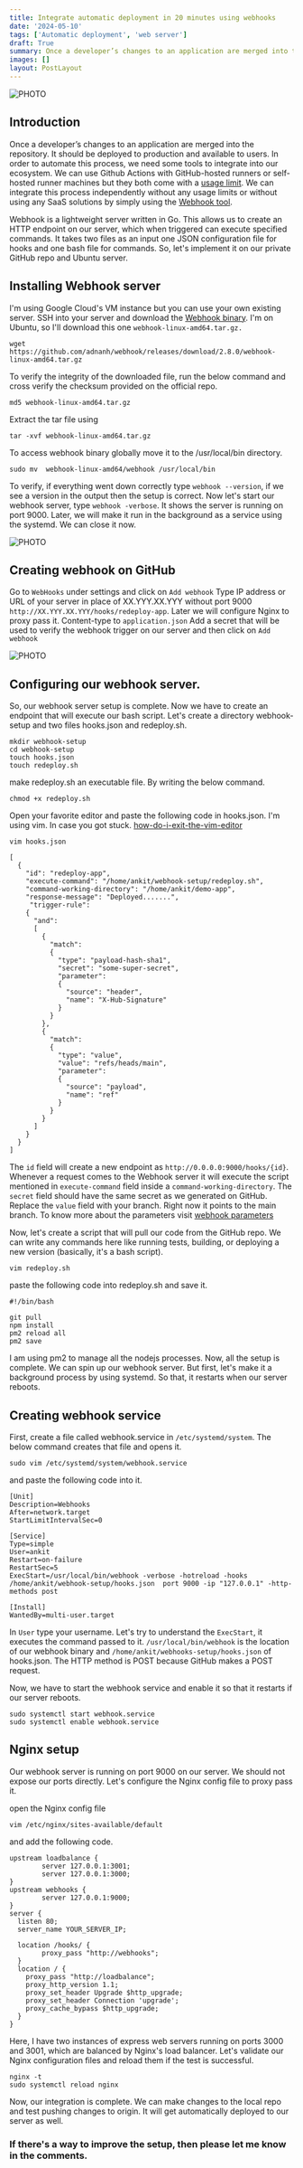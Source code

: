 ```yaml
---
title: Integrate automatic deployment in 20 minutes using webhooks
date: '2024-05-10'
tags: ['Automatic deployment', 'web server']
draft: True
summary: Once a developer’s changes to an application are merged into the repository. It should be deployed to production and available to users. In order to automate this process, we need some tools to integrate into our ecosystem.
images: []
layout: PostLayout
---
```


![PHOTO](/static/images/automatic_deploy/deploy-photo.jpg)

## Introduction

Once a developer’s changes to an application are merged into the repository. It should be deployed to production and available to users. In order to automate this process, we need some tools to integrate into our ecosystem. We can use Github Actions with GitHub-hosted runners or self-hosted runner machines but they both come with a [usage limit](https://docs.github.com/en/actions/hosting-your-own-runners/about-self-hosted-runners#usage-limits). We can integrate this process independently without any usage limits or without using any SaaS solutions by simply using the [Webhook tool](https://github.com/adnanh/webhook).

Webhook is a lightweight server written in Go. This allows us to create an HTTP endpoint on our server, which when triggered can execute specified commands. It takes two files as an input one JSON configuration file for hooks and one bash file for commands. So, let's implement it on our private GitHub repo and Ubuntu server.

## Installing Webhook server

I'm using Google Cloud's VM instance but you can use your own existing server. SSH into your server and
download the [Webhook binary](https://github.com/adnanh/webhook/releases/tag/2.8.0). I'm on Ubuntu, so I'll download this one `webhook-linux-amd64.tar.gz.`

```
wget https://github.com/adnanh/webhook/releases/download/2.8.0/webhook-linux-amd64.tar.gz
```

To verify the integrity of the downloaded file, run the below command and cross verify the checksum provided on the official repo.

```
md5 webhook-linux-amd64.tar.gz
```

Extract the tar file using

```
tar -xvf webhook-linux-amd64.tar.gz
```

To access webhook binary globally move it to the /usr/local/bin directory.

```
sudo mv  webhook-linux-amd64/webhook /usr/local/bin
```

To verify, if everything went down correctly type `webhook --version`, if we see a version in the output then the setup is correct. Now let's start our webhook server, type `webhook -verbose`. It shows the server is running on port 9000. Later, we will make it run in the background as a service using the systemd. We can close it now.

![PHOTO](/static/images/automatic_deploy/webhook-verbose.png)

## Creating webhook on GitHub

Go to `WebHooks` under settings and click on `Add webhook` Type IP address or URL of your server in place of XX.YYY.XX.YYY without port 9000 `http://XX.YYY.XX.YYY/hooks/redeploy-app`. Later we will configure Nginx to proxy pass it. Content-type to `application.json` Add a secret that will be used to verify the webhook trigger on our server and then click on `Add webhook`

![PHOTO](/static/images/automatic_deploy/github-webhook-1.png)

## Configuring our webhook server.

So, our webhook server setup is complete. Now we have to create an endpoint that will execute our bash script. Let's create a directory webhook-setup and two files hooks.json and redeploy.sh.

```
mkdir webhook-setup
cd webhook-setup
touch hooks.json
touch redeploy.sh
```

make redeploy.sh an executable file. By writing the below command.

```
chmod +x redeploy.sh
```

Open your favorite editor and paste the following code in hooks.json. I'm using vim. In case you got stuck.
[how-do-i-exit-the-vim-editor](https://stackoverflow.com/questions/11828270/how-do-i-exit-the-vim-editor)

```
vim hooks.json
```

```
[
  {
    "id": "redeploy-app",
    "execute-command": "/home/ankit/webhook-setup/redeploy.sh",
    "command-working-directory": "/home/ankit/demo-app",
    "response-message": "Deployed.......",
     "trigger-rule":
    {
      "and":
      [
        {
          "match":
          {
            "type": "payload-hash-sha1",
            "secret": "some-super-secret",
            "parameter":
            {
              "source": "header",
              "name": "X-Hub-Signature"
            }
          }
        },
        {
          "match":
          {
            "type": "value",
            "value": "refs/heads/main",
            "parameter":
            {
              "source": "payload",
              "name": "ref"
            }
          }
        }
      ]
    }
  }
]
```

The `id` field will create a new endpoint as `http://0.0.0.0:9000/hooks/{id}`. Whenever a request comes to the Webhook server it will execute the script mentioned in `execute-command` field inside a `command-working-directory`. The `secret` field should have the same secret as we generated on GitHub. Replace the `value` field with your branch. Right now it points to the main branch. To know more about the parameters visit [webhook parameters](https://github.com/adnanh/webhook/blob/master/docs/Webhook-Parameters.md#webhook-parameters)

Now, let's create a script that will pull our code from the GitHub repo. We can write any commands here like running tests, building, or deploying a new version (basically, it's a bash script).

```
vim redeploy.sh
```

paste the following code into redeploy.sh and save it.

```
#!/bin/bash

git pull
npm install
pm2 reload all
pm2 save
```

I am using pm2 to manage all the nodejs processes. Now, all the setup is complete. We can spin up our webhook server. But first, let's make it a background process by using systemd. So that, it restarts when our server reboots.

## Creating webhook service

First, create a file called webhook.service in `/etc/systemd/system`. The below command creates that file and opens it.

```
sudo vim /etc/systemd/system/webhook.service
```

and paste the following code into it.

```
[Unit]
Description=Webhooks
After=network.target
StartLimitIntervalSec=0

[Service]
Type=simple
User=ankit
Restart=on-failure
RestartSec=5
ExecStart=/usr/local/bin/webhook -verbose -hotreload -hooks /home/ankit/webhook-setup/hooks.json  port 9000 -ip "127.0.0.1" -http-methods post

[Install]
WantedBy=multi-user.target
```

In `User` type your username. Let's try to understand the `ExecStart`, it executes the command passed to it. `/usr/local/bin/webhook` is the location of our webhook binary and `/home/ankit/webhooks-setup/hooks.json` of hooks.json. The HTTP method is POST because GitHub makes a POST request.

Now, we have to start the webhook service and enable it so that it restarts if our server reboots.

```
sudo systemctl start webhook.service
sudo systemctl enable webhook.service
```

## Nginx setup

Our webhook server is running on port 9000 on our server. We should not expose our ports directly. Let's configure the Nginx config file to proxy pass it.

open the Nginx config file

```
vim /etc/nginx/sites-available/default
```

and add the following code.

```
upstream loadbalance {
        server 127.0.0.1:3001;
        server 127.0.0.1:3000;
}
upstream webhooks {
        server 127.0.0.1:9000;
}
server {
  listen 80;
  server_name YOUR_SERVER_IP;

  location /hooks/ {
        proxy_pass "http://webhooks";
  }
  location / {
    proxy_pass "http://loadbalance";
    proxy_http_version 1.1;
    proxy_set_header Upgrade $http_upgrade;
    proxy_set_header Connection 'upgrade';
    proxy_cache_bypass $http_upgrade;
  }
}
```

Here, I have two instances of express web servers running on ports 3000 and 3001, which are balanced by Nginx's load balancer. Let's validate our Nginx configuration files and reload them if the test is successful.

```
nginx -t
sudo systemctl reload nginx
```

Now, our integration is complete. We can make changes to the local repo and test pushing changes to origin. It will get automatically deployed to our server as well.

### If there's a way to improve the setup, then please let me know in the comments.
